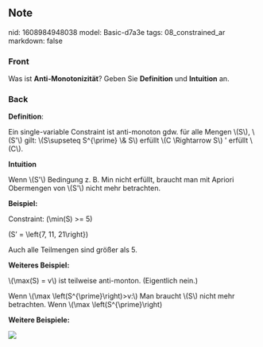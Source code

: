 ## Note
nid: 1608984948038
model: Basic-d7a3e
tags: 08_constrained_ar
markdown: false

### Front
<p>Was ist <b>Anti-Monotonizität</b>? Geben Sie <b>Definition</b>
und <b>Intuition</b> an.

### Back
<p><b>Definition</b>:</p><p>Ein single-variable Constraint ist anti-monoton gdw. für alle Mengen \(S\), \(S'\) gilt: \(S\supseteq S^{\prime} \& S\) erfüllt \(C \Rightarrow S\) ' erfüllt \(C\).
</p><p><b>Intuition</b></p><p>Wenn \(S'\) Bedingung z. B. Min nicht erfüllt, braucht man mit Apriori Obermengen von \(S'\) nicht mehr betrachten.
</p><p><b>Beispiel:</b></p><p><span>

Constraint: </span>\(\min(S) >= 5\)</p><p><span> 

</span></p><p>\(S’ = \left\{7, 11, 21\right\}\)
</p><p>Auch alle Teilmengen sind größer als 5.</p><p><b>Weiteres Beispiel:</b></p><p>\(\max(S) = v\)<span> ist teilweise anti-monton. (Eigentlich nein.)</span></p><p>Wenn \(\max \left(S^{\prime}\right)>v:\) Man braucht \(S\) nicht mehr betrachten.
Wenn \(\max \left(S^{\prime}\right)<v:\) Das gilt nicht.<span>
</span></p><p><span><b>Weitere Beispiele:</b></span></p><p><img src="paste-2d1fd60a353275f461a8408417e2d1e82081a10b.jpg"><span>
</span></p>
